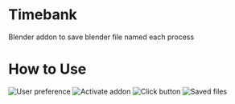 # Timebank
Blender addon to save blender file named each process
# How to Use
![User preference](https://github.com/rn9dfj3/timebank/blob/master/1.png)
![Activate addon](https://github.com/rn9dfj3/timebank/blob/master/2.png)
![Click button](https://github.com/rn9dfj3/timebank/blob/master/3.png)
![Saved files](https://github.com/rn9dfj3/timebank/blob/master/4.png)

